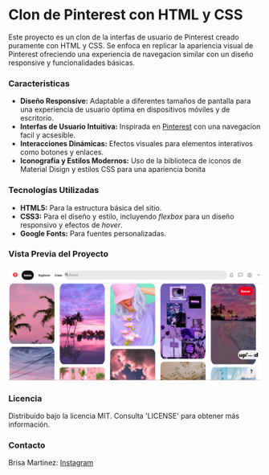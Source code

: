 # Clon de Pinterest con HTML y CSS

Este proyecto es un clon de la interfas de usuario de Pinterest creado puramente con HTML y CSS. Se enfoca en replicar la apariencia visual de Pinterest ofreciendo una experiencia de navegacion similar con un diseño responsive y funcionalidades básicas.

### Caracteristicas 
+ **Diseño Responsive:** Adaptable a diferentes tamaños de pantalla para una experiencia de usuario óptima en dispositivos móviles y de escritorio.
+ **Interfas de Usuario Intuitiva:** Inspirada en [Pinterest](https://mx.pinterest.com/) con una navegacion facil y acsesible.
+ **Interacciones Dinámicas:** Efectos visuales para elementos interativos como botones y enlaces.
+ **Iconografia y Estilos Modernos:** Uso de la biblioteca de iconos de Material Disign y estilos CSS para una apariencia bonita

### Tecnologías Utilizadas
+ **HTML5:** Para la estructura básica del sitio.
+ **CSS3:** Para el diseño y estilo, incluyendo _flexbox_ para un diseño responsivo y efectos de _hover_.
+ **Google Fonts:** Para fuentes personalizadas.

### Vista Previa del Proyecto
![Demo](/imagenes/ClonPinterest.png)
### Licencia 
Distribuido bajo la licencia MIT. Consulta 'LICENSE' para obtener más información.

### Contacto
Brisa Martinez: [Instagram](https://www.instagram.com/briss.olimar/?next=%2F#)
